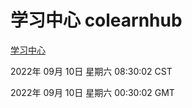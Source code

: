 # 学习中心 colearnhub
[学习中心](http://27.19.32.34:56308/colearnhub/)

2022年 09月 10日 星期六 08:30:02 CST

2022年 09月 10日 星期六 00:30:02 GMT
